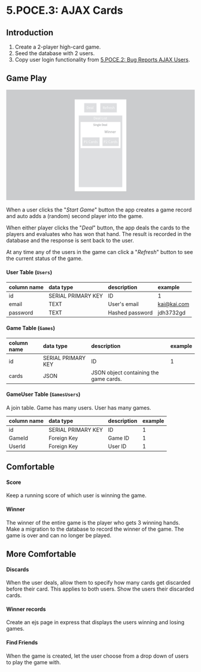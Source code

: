 # 5.POCE.3: AJAX Cards

## Introduction

1. Create a 2-player high-card game.
2. Seed the database with 2 users.
3. Copy user login functionality from [5.POCE.2: Bug Reports AJAX Users](5.poce.2-bug-reports-ajax-users.md).

## Game Play

![\(Create Game button not shown\)](../../.gitbook/assets/img_3904909d43e5-1.jpeg)

When a user clicks the "_Start Game_" button the app creates a game record and auto adds a \(random\) second player into the game.

When either player clicks the "_Deal_" button, the app deals the cards to the players and evaluates who has won that hand. The result is recorded in the database and the response is sent back to the user.

At any time any of the users in the game can click a "_Refresh_" button to see the current status of the game.

#### User Table \(`Users`\)

| column name | data type | description | example |
| :--- | :--- | :--- | :--- |
| id | SERIAL PRIMARY KEY | ID | 1 |
| email | TEXT | User's email | kai@kai.com |
| password | TEXT | Hashed password | jdh3732gd |

#### Game Table \(`Games`\)

| column name | data type | description | example |
| :--- | :--- | :--- | :--- |
| id | SERIAL PRIMARY KEY | ID | 1 |
| cards | JSON | JSON object containing the game cards. |  |

#### GameUser Table \(`GamesUsers`\)

A join table. Game has many users. User has many games.

| column name | data type | description | example |
| :--- | :--- | :--- | :--- |
| id | SERIAL PRIMARY KEY | ID | 1 |
| GameId | Foreign Key | Game ID | 1 |
| UserId | Foreign Key | User ID | 1 |

## Comfortable

#### Score

Keep a running score of which user is winning the game.

#### Winner

The winner of the entire game is the player who gets 3 winning hands. Make a migration to the database to record the winner of the game. The game is over and can no longer be played.

## More Comfortable

#### Discards

When the user deals, allow them to specify how many cards get discarded before their card. This applies to both users. Show the users their discarded cards.

#### Winner records

Create an ejs page in express that displays the users winning and losing games.

#### Find Friends

When the game is created, let the user choose from a drop down of users to play the game with.



